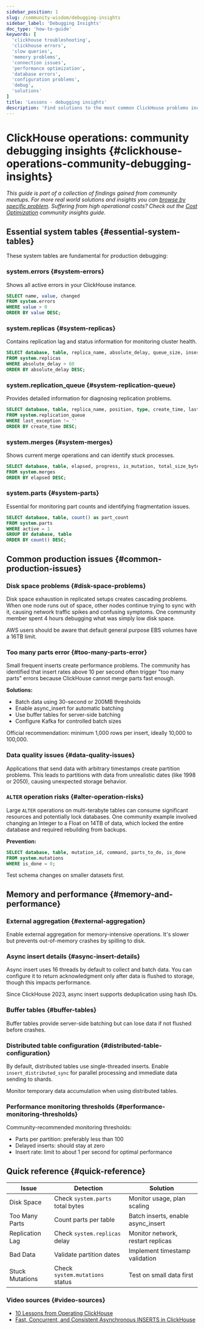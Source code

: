 ```yaml
---
sidebar_position: 1
slug: /community-wisdom/debugging-insights
sidebar_label: 'Debugging Insights'
doc_type: 'how-to-guide'
keywords: [
  'clickhouse troubleshooting',
  'clickhouse errors',
  'slow queries',
  'memory problems', 
  'connection issues',
  'performance optimization',
  'database errors',
  'configuration problems',
  'debug',
  'solutions'
]
title: 'Lessons - debugging insights'
description: 'Find solutions to the most common ClickHouse problems including slow queries, memory errors, connection issues, and configuration problems.'
---
```


# ClickHouse operations: community debugging insights {#clickhouse-operations-community-debugging-insights}
*This guide is part of a collection of findings gained from community meetups. For more real world solutions and insights you can [browse by specific problem](./community-wisdom.md).*
*Suffering from high operational costs? Check out the [Cost Optimization](./cost-optimization.md) community insights guide.*

## Essential system tables {#essential-system-tables}

These system tables are fundamental for production debugging:

### system.errors {#system-errors}

Shows all active errors in your ClickHouse instance.

```sql
SELECT name, value, changed 
FROM system.errors 
WHERE value > 0 
ORDER BY value DESC;
```

### system.replicas {#system-replicas}

Contains replication lag and status information for monitoring cluster health.

```sql
SELECT database, table, replica_name, absolute_delay, queue_size, inserts_in_queue
FROM system.replicas 
WHERE absolute_delay > 60
ORDER BY absolute_delay DESC;
```

### system.replication_queue {#system-replication-queue}

Provides detailed information for diagnosing replication problems.

```sql
SELECT database, table, replica_name, position, type, create_time, last_exception
FROM system.replication_queue 
WHERE last_exception != ''
ORDER BY create_time DESC;
```

### system.merges {#system-merges}

Shows current merge operations and can identify stuck processes.

```sql
SELECT database, table, elapsed, progress, is_mutation, total_size_bytes_compressed
FROM system.merges 
ORDER BY elapsed DESC;
```

### system.parts {#system-parts}

Essential for monitoring part counts and identifying fragmentation issues.

```sql
SELECT database, table, count() as part_count
FROM system.parts 
WHERE active = 1
GROUP BY database, table
ORDER BY count() DESC;
```

## Common production issues {#common-production-issues}

### Disk space problems {#disk-space-problems}

Disk space exhaustion in replicated setups creates cascading problems. When one node runs out of space, other nodes continue trying to sync with it, causing network traffic spikes and confusing symptoms. One community member spent 4 hours debugging what was simply low disk space.

AWS users should be aware that default general purpose EBS volumes have a 16TB limit.

### Too many parts error {#too-many-parts-error}

Small frequent inserts create performance problems. The community has identified that insert rates above 10 per second often trigger "too many parts" errors because ClickHouse cannot merge parts fast enough.

**Solutions:**
- Batch data using 30-second or 200MB thresholds
- Enable async_insert for automatic batching  
- Use buffer tables for server-side batching
- Configure Kafka for controlled batch sizes

Official recommendation: minimum 1,000 rows per insert, ideally 10,000 to 100,000.

### Data quality issues {#data-quality-issues}

Applications that send data with arbitrary timestamps create partition problems. This leads to partitions with data from unrealistic dates (like 1998 or 2050), causing unexpected storage behavior.

### `ALTER` operation risks {#alter-operation-risks}

Large `ALTER` operations on multi-terabyte tables can consume significant resources and potentially lock databases. One community example involved changing an Integer to a Float on 14TB of data, which locked the entire database and required rebuilding from backups.

**Prevention:**

```sql
SELECT database, table, mutation_id, command, parts_to_do, is_done
FROM system.mutations 
WHERE is_done = 0;
```

Test schema changes on smaller datasets first.

## Memory and performance {#memory-and-performance}

### External aggregation {#external-aggregation}

Enable external aggregation for memory-intensive operations. It's slower but prevents out-of-memory crashes by spilling to disk.

### Async insert details {#async-insert-details}

Async insert uses 16 threads by default to collect and batch data. You can configure it to return acknowledgment only after data is flushed to storage, though this impacts performance.

Since ClickHouse 2023, async insert supports deduplication using hash IDs.

### Buffer tables {#buffer-tables}

Buffer tables provide server-side batching but can lose data if not flushed before crashes.

### Distributed table configuration {#distributed-table-configuration}

By default, distributed tables use single-threaded inserts. Enable `insert_distributed_sync` for parallel processing and immediate data sending to shards.

Monitor temporary data accumulation when using distributed tables.

### Performance monitoring thresholds {#performance-monitoring-thresholds}

Community-recommended monitoring thresholds:
- Parts per partition: preferably less than 100
- Delayed inserts: should stay at zero
- Insert rate: limit to about 1 per second for optimal performance

## Quick reference {#quick-reference}

| Issue | Detection | Solution |
|-------|-----------|----------|
| Disk Space | Check `system.parts` total bytes | Monitor usage, plan scaling |
| Too Many Parts | Count parts per table | Batch inserts, enable async_insert |
| Replication Lag | Check `system.replicas` delay | Monitor network, restart replicas |
| Bad Data | Validate partition dates | Implement timestamp validation |
| Stuck Mutations | Check `system.mutations` status | Test on small data first |

### Video sources {#video-sources}
- [10 Lessons from Operating ClickHouse](https://www.youtube.com/watch?v=liTgGiTuhJE)
- [Fast, Concurrent, and Consistent Asynchronous INSERTS in ClickHouse](https://www.youtube.com/watch?v=AsMPEfN5QtM)